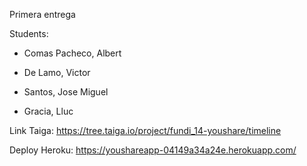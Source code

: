 Primera entrega

Students:

* Comas Pacheco, Albert

* De Lamo, Victor

* Santos, Jose Miguel

* Gracia, Lluc

Link Taiga: https://tree.taiga.io/project/fundi_14-youshare/timeline

Deploy Heroku: https://youshareapp-04149a34a24e.herokuapp.com/

